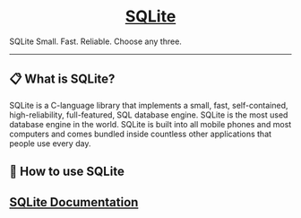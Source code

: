 <h1 align="center">
  <a href="https://www.sqlite.org/index.html">
    SQLite
  </a>
</h1>

SQLite Small. Fast. Reliable.
Choose any three.

---

## 📋 What is SQLite?

SQLite is a C-language library that implements a small, fast, self-contained, high-reliability, full-featured, SQL database engine. SQLite is the most used database engine in the world. SQLite is built into all mobile phones and most computers and comes bundled inside countless other applications that people use every day.

## 🎉 How to use SQLite

<h2>
  <a href="https://www.sqlite.org/docs.html">
   SQLite Documentation
  </a>
</h2>

